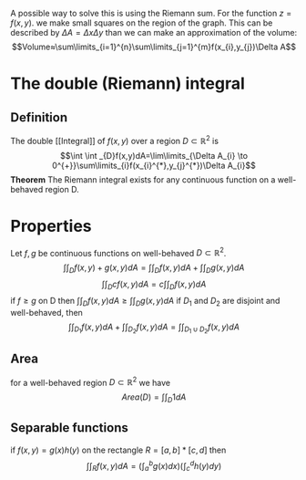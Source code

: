 A possible way to solve this is using the Riemann sum.
For the function $z=f(x,y)$.
we make small squares on the region of the graph. This can be described by 
$\Delta A=\Delta x \Delta y$
than we can make an approximation of the volume:
$$Volume≈\sum\limits_{i=1}^{n}\sum\limits_{j=1}^{m}f(x_{i},y_{j})\Delta A$$
# The double (Riemann) integral
## Definition
The double [[Integral]] of $f(x,y)$ over a region $D⊂ℝ^2$ is $$\int \int _{D}f(x,y)dA=\lim\limits_{\Delta A_{i} \to 0^{+}}\sum\limits_{i}f(x_{i}^{*},y_{j}^{*})\Delta A_{i}$$**Theorem**
The Riemann integral exists for any continuous function on a well-behaved region D.

# Properties
Let $f,g$ be continuous functions on well-behaved $D⊂ℝ^2$. 
$$\int \int _{D}f(x,y)+g(x,y)dA=\int \int _{D}f(x,y)dA+\int \int _{D}g(x,y)dA$$
$$\int \int _{D}cf(x,y)dA=c\int \int _{D}f(x,y)dA$$
if $f≥g$ on D then $\int \int _{D}f(x,y)dA≥\int \int _{D}g(x,y)dA$
if $D_{1}$ and $D_{2}$ are disjoint and well-behaved, then$$\int \int _{D_{1}}f(x,y)dA+\int \int _{D_{2}}f(x,y)dA=\int \int _{D_{1}∪D_{2}}f(x,y)dA$$
## Area
for a well-behaved region $D⊂ℝ^2$ we have $$Area(D)=\int \int_{D}1dA$$
## Separable functions
if $f(x,y)=g(x)h(y)$ on the rectangle $R=[a,b]*[c,d]$ then$$\int \int_{R}f(x,y)dA=(\int_{a}^{b}g(x)dx)(\int_{c}^{d}h(y)dy)$$
